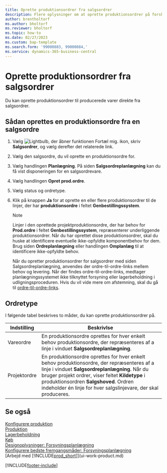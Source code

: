 ```yaml
---
title: Oprette produktionsordrer fra salgsordrer
description: Flere oplysninger om at oprette produktionsordrer på forskellige måder til producerede varer direkte fra salgsordrer.
author: brentholtorf
ms.author: bholtorf
ms.reviewer: bholtorf
ms.topic: how-to
ms.date: 02/27/2023
ms.custom: bap-template
ms.search.form: '99000883, 99000884,'
ms.service: dynamics-365-business-central
---
```

# Oprette produktionsordrer fra salgsordrer

Du kan oprette produktionsordrer til producerede varer direkte fra salgsordrer.  

## Sådan oprettes en produktionsordre fra en salgsordre  

1. Vælg ![Lightbulb, der åbner funktionen Fortæl mig.](media/ui-search/search_small.png "Fortæl mig, hvad du vil foretage dig") ikon, skriv **Salgsordrer**, og vælg derefter det relaterede link.  
2. Vælg den salgsordre, du vil oprette en produktionsordre for.  
3. Vælg handlingen **Planlægning**. På siden **Salgsordreplanlægning** kan du få vist disponeringen for en salgsordrevare.  
4. Vælg handlingen **Opret prod.ordre**.  
5. Vælg status og ordretype.  
6. Klik på knappen **Ja** for at oprette en eller flere produktionsordrer til de linjer, der har **produktionsordre** i feltet **Genbestillingssystem**.

    > [!NOTE]  
    > Linjer i den oprettede projektproduktionsordre, der har behov for **Prod.ordre** i feltet **Genbestillingssystem**, repræsenterer underliggende produktionsordrer. Når du har oprettet disse produktionsordrer, skal du huske at identificere eventuelle ikke-opfyldte komponentbehov for dem. Brug siden **Ordreplanlægning** eller handlingen **Omplanlæg** til at identificere ikke-opfyldte behov.
    >
    > Når du opretter produktionsordrer for salgsordrer med siden Salgsordreplanlægning, anvendes der ordre-til-ordre-links mellem behov og levering. Når der findes ordre-til-ordre-links, medtager planlægningssystemet ikke tilknyttet forsyning eller lagerbeholdning i udligningsproceduren. Hvis du vil vide mere om afstemning, skal du gå til [ordre-til-ordre-links](design-details-central-concepts-of-the-planning-system.md#order-to-order-links).

## Ordretype  

I følgende tabel beskrives to måder, du kan oprette produktionsordrer på.

|Indstilling|Beskrivlse|
|------|-----------|
|Vareordre|En produktionsordre oprettes for hver enkelt behov produktionsordre, der repræsenteres af a linje i vinduet **Salgsordreplanlægning**.|
|Projektordre|En produktionsordre oprettes for hver enkelt behov produktionsordre, der repræsenteres af a linje i vinduet **Salgsordreplanlægning**. Når du bruger projekt ordrer, viser feltet **Kildetype** i produktionsordren **Salgshoved**. Ordren indeholder én linje for hver salgslinjevare, der skal produceres.|

## Se også  

[Konfigurere produktion](production-configure-production-processes.md)  
[Produktion](production-manage-manufacturing.md)  
[Lagerbeholdning](inventory-manage-inventory.md)  
[Køb](purchasing-manage-purchasing.md)  
[Designoplysninger: Forsyningsplanlægning](design-details-supply-planning.md)  
[Konfigurere bedste fremgangsmåder: Forsyningsplanlægning](setup-best-practices-supply-planning.md)  
[Arbejd med [!INCLUDE[prod_short](includes/prod_short.md)]](ui-work-product.md)


[!INCLUDE[footer-include](includes/footer-banner.md)]

